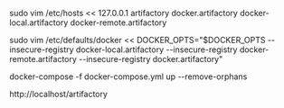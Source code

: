sudo vim /etc/hosts
<<
127.0.0.1       artifactory docker.artifactory docker-local.artifactory docker-remote.artifactory

sudo vim /etc/defaults/docker
<<
DOCKER_OPTS="$DOCKER_OPTS --insecure-registry docker-local.artifactory --insecure-registry docker-remote.artifactory --insecure-registry docker.artifactory"

docker-compose -f docker-compose.yml up --remove-orphans

http://localhost/artifactory
